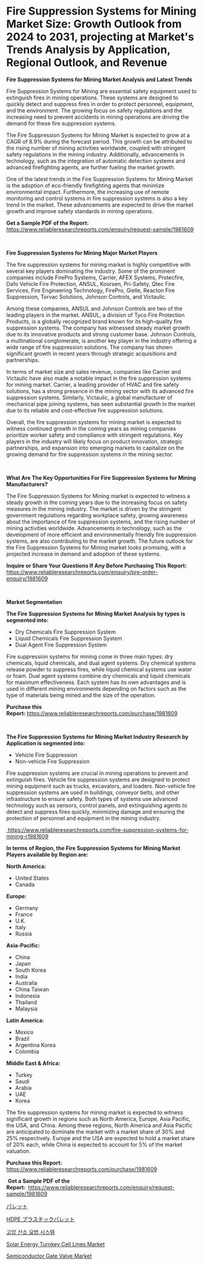 <p><h1>Fire Suppression Systems for Mining Market Size: Growth Outlook from 2024 to 2031, projecting at Market's Trends Analysis by Application, Regional Outlook, and Revenue</h1></p><p><strong>Fire Suppression Systems for Mining Market Analysis and Latest Trends</strong></p>
<p><p>Fire Suppression Systems for Mining are essential safety equipment used to extinguish fires in mining operations. These systems are designed to quickly detect and suppress fires in order to protect personnel, equipment, and the environment. The growing focus on safety regulations and the increasing need to prevent accidents in mining operations are driving the demand for these fire suppression systems.</p><p>The Fire Suppression Systems for Mining Market is expected to grow at a CAGR of 8.9% during the forecast period. This growth can be attributed to the rising number of mining activities worldwide, coupled with stringent safety regulations in the mining industry. Additionally, advancements in technology, such as the integration of automatic detection systems and advanced firefighting agents, are further fueling the market growth.</p><p>One of the latest trends in the Fire Suppression Systems for Mining Market is the adoption of eco-friendly firefighting agents that minimize environmental impact. Furthermore, the increasing use of remote monitoring and control systems in fire suppression systems is also a key trend in the market. These advancements are expected to drive the market growth and improve safety standards in mining operations.</p></p>
<p><strong>Get a Sample PDF of the Report:&nbsp;</strong> <a href="https://www.reliableresearchreports.com/enquiry/request-sample/1981609">https://www.reliableresearchreports.com/enquiry/request-sample/1981609</a></p>
<p>&nbsp;</p>
<p><strong>Fire Suppression Systems for Mining Major Market Players</strong></p>
<p><p>The fire suppression systems for mining market is highly competitive with several key players dominating the industry. Some of the prominent companies include FirePro Systems, Carrier, AFEX Systems, Protecfire, Dafo Vehicle Fire Protection, ANSUL, Koorsen, Pri-Safety, Qtec Fire Services, Fire Engineering Technology, FirePro, Gielle, Reacton Fire Suppression, Torvac Solutions, Johnson Controls, and Victaulic.</p><p>Among these companies, ANSUL and Johnson Controls are two of the leading players in the market. ANSUL, a division of Tyco Fire Protection Products, is a globally recognized brand known for its high-quality fire suppression systems. The company has witnessed steady market growth due to its innovative products and strong customer base. Johnson Controls, a multinational conglomerate, is another key player in the industry offering a wide range of fire suppression solutions. The company has shown significant growth in recent years through strategic acquisitions and partnerships.</p><p>In terms of market size and sales revenue, companies like Carrier and Victaulic have also made a notable impact in the fire suppression systems for mining market. Carrier, a leading provider of HVAC and fire safety solutions, has a strong presence in the mining sector with its advanced fire suppression systems. Similarly, Victaulic, a global manufacturer of mechanical pipe joining systems, has seen substantial growth in the market due to its reliable and cost-effective fire suppression solutions.</p><p>Overall, the fire suppression systems for mining market is expected to witness continued growth in the coming years as mining companies prioritize worker safety and compliance with stringent regulations. Key players in the industry will likely focus on product innovation, strategic partnerships, and expansion into emerging markets to capitalize on the growing demand for fire suppression systems in the mining sector.</p></p>
<p>&nbsp;</p>
<p><strong>What Are The Key Opportunities For Fire Suppression Systems for Mining Manufacturers?</strong></p>
<p><p>The Fire Suppression Systems for Mining market is expected to witness a steady growth in the coming years due to the increasing focus on safety measures in the mining industry. The market is driven by the stringent government regulations regarding workplace safety, growing awareness about the importance of fire suppression systems, and the rising number of mining activities worldwide. Advancements in technology, such as the development of more efficient and environmentally friendly fire suppression systems, are also contributing to the market growth. The future outlook for the Fire Suppression Systems for Mining market looks promising, with a projected increase in demand and adoption of these systems.</p></p>
<p><strong>Inquire or Share Your Questions If Any Before Purchasing This Report:</strong> <a href="https://www.reliableresearchreports.com/enquiry/pre-order-enquiry/1981609">https://www.reliableresearchreports.com/enquiry/pre-order-enquiry/1981609</a></p>
<p>&nbsp;</p>
<p><strong>Market Segmentation</strong></p>
<p><strong>The Fire Suppression Systems for Mining Market Analysis by types is segmented into:</strong></p>
<p><ul><li>Dry Chemicals Fire Suppression System</li><li>Liquid Chemicals Fire Suppression System</li><li>Dual Agent Fire Suppression System</li></ul></p>
<p><p>Fire suppression systems for mining come in three main types: dry chemicals, liquid chemicals, and dual agent systems. Dry chemical systems release powder to suppress fires, while liquid chemical systems use water or foam. Dual agent systems combine dry chemicals and liquid chemicals for maximum effectiveness. Each system has its own advantages and is used in different mining environments depending on factors such as the type of materials being mined and the size of the operation.</p></p>
<p><strong>Purchase this Report:&nbsp;</strong><a href="https://www.reliableresearchreports.com/purchase/1981609">https://www.reliableresearchreports.com/purchase/1981609</a></p>
<p>&nbsp;</p>
<p><strong>The Fire Suppression Systems for Mining Market Industry Research by Application is segmented into:</strong></p>
<p><ul><li>Vehicle Fire Suppression</li><li>Non-vehicle Fire Suppression</li></ul></p>
<p><p>Fire suppression systems are crucial in mining operations to prevent and extinguish fires. Vehicle fire suppression systems are designed to protect mining equipment such as trucks, excavators, and loaders. Non-vehicle fire suppression systems are used in buildings, conveyor belts, and other infrastructure to ensure safety. Both types of systems use advanced technology such as sensors, control panels, and extinguishing agents to detect and suppress fires quickly, minimizing damage and ensuring the protection of personnel and equipment in the mining industry.</p></p>
<p><a href="https://www.reliableresearchreports.com/fire-suppression-systems-for-mining-r1981609">&nbsp;https://www.reliableresearchreports.com/fire-suppression-systems-for-mining-r1981609</a></p>
<p><strong>In terms of Region, the Fire Suppression Systems for Mining Market Players available by Region are:</strong></p>
<p>
    <p> <strong> North America: </strong>
        <ul>
            <li>United States</li>
            <li>Canada</li>
        </ul>
        </p> 
    <p> <strong> Europe: </strong>
        <ul>
            <li>Germany</li>
            <li>France</li>
            <li>U.K.</li>
            <li>Italy</li>
            <li>Russia</li>
        </ul>
        </p> 
    <p> <strong> Asia-Pacific: </strong>
        <ul>
            <li>China</li>
            <li>Japan</li>
            <li>South Korea</li>
            <li>India</li>
            <li>Australia</li>
            <li>China Taiwan</li>
            <li>Indonesia</li>
            <li>Thailand</li>
            <li>Malaysia</li>
        </ul>
        </p> 
    <p> <strong> Latin America: </strong>
        <ul>
            <li>Mexico</li>
            <li>Brazil</li>
            <li>Argentina Korea</li>
            <li>Colombia</li>
        </ul>
        </p> 
    <p> <strong> Middle East & Africa: </strong>
        <ul>
            <li>Turkey</li>
            <li>Saudi</li>
            <li>Arabia</li>
            <li>UAE</li>
            <li>Korea</li>
        </ul>
    </p>
    </p>
<p><p>The fire suppression systems for mining market is expected to witness significant growth in regions such as North America, Europe, Asia Pacific, the USA, and China. Among these regions, North America and Asia Pacific are anticipated to dominate the market with a market share of 30% and 25% respectively. Europe and the USA are expected to hold a market share of 20% each, while China is expected to account for 5% of the market valuation.</p></p>
<p><strong>Purchase this Report: </strong><a href="https://www.reliableresearchreports.com/purchase/1981609">https://www.reliableresearchreports.com/purchase/1981609</a></p>
<p>&nbsp;<strong>Get a Sample PDF of the Report:&nbsp;&nbsp;</strong><a href="https://www.reliableresearchreports.com/enquiry/request-sample/1981609">https://www.reliableresearchreports.com/enquiry/request-sample/1981609</a></p>
<p><strong></strong></p>
<p><p><a href="https://github.com/ReyesKohler20231/Market-Research-Report-List-2/blob/main/5183460165260.md">パレット</a></p><p><a href="https://github.com/adcxff01450218/Market-Research-Report-List-2/blob/main/3611618165259.md">HDPE プラスチックパレット</a></p><p><a href="https://github.com/Nicolasrown5/Market-Research-Report-List-1/blob/main/7135867178386.md">고압 산소 요법 시스템</a></p><p><a href="https://www.linkedin.com/pulse/emerging-trends-solar-energy-turnkey-cell-lines-market-vthgc">Solar Energy Turnkey Cell Lines Market</a></p><p><a href="https://www.linkedin.com/pulse/insights-semiconductor-gate-valve-market-players-iglve">Semiconductor Gate Valve Market</a></p></p>